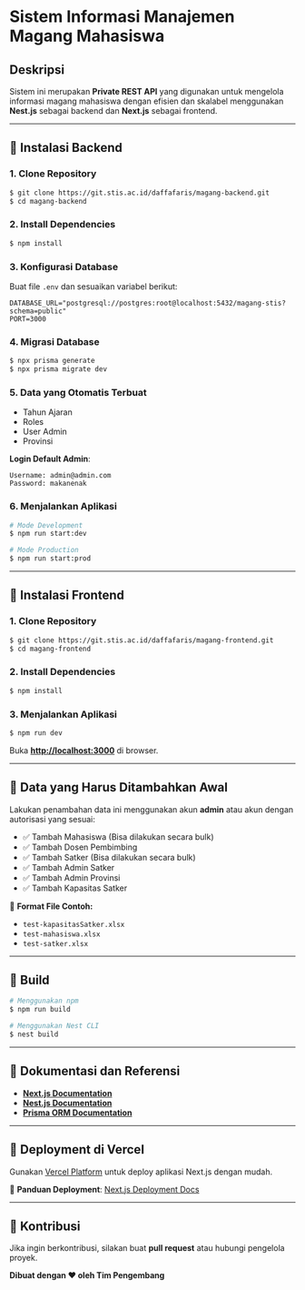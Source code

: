 # Sistem Informasi Manajemen Magang Mahasiswa

## Deskripsi
Sistem ini merupakan **Private REST API** yang digunakan untuk mengelola informasi magang mahasiswa dengan efisien dan skalabel menggunakan **Nest.js** sebagai backend dan **Next.js** sebagai frontend.

---

## 📌 Instalasi Backend

### 1. Clone Repository
```bash
$ git clone https://git.stis.ac.id/daffafaris/magang-backend.git
$ cd magang-backend
```

### 2. Install Dependencies
```bash
$ npm install
```

### 3. Konfigurasi Database
Buat file `.env` dan sesuaikan variabel berikut:
```env
DATABASE_URL="postgresql://postgres:root@localhost:5432/magang-stis?schema=public"
PORT=3000
```

### 4. Migrasi Database
```bash
$ npx prisma generate
$ npx prisma migrate dev
```

### 5. Data yang Otomatis Terbuat
- Tahun Ajaran
- Roles
- User Admin
- Provinsi

**Login Default Admin**:
```
Username: admin@admin.com
Password: makanenak
```

### 6. Menjalankan Aplikasi
```bash
# Mode Development
$ npm run start:dev

# Mode Production
$ npm run start:prod
```

---

## 🚀 Instalasi Frontend

### 1. Clone Repository
```bash
$ git clone https://git.stis.ac.id/daffafaris/magang-frontend.git
$ cd magang-frontend
```

### 2. Install Dependencies
```bash
$ npm install
```

### 3. Menjalankan Aplikasi
```bash
$ npm run dev
```
Buka **[http://localhost:3000](http://localhost:3000)** di browser.

---

## 📂 Data yang Harus Ditambahkan Awal
Lakukan penambahan data ini menggunakan akun **admin** atau akun dengan autorisasi yang sesuai:
- ✅ Tambah Mahasiswa (Bisa dilakukan secara bulk)
- ✅ Tambah Dosen Pembimbing
- ✅ Tambah Satker (Bisa dilakukan secara bulk)
- ✅ Tambah Admin Satker
- ✅ Tambah Admin Provinsi
- ✅ Tambah Kapasitas Satker

📂 **Format File Contoh:**
- `test-kapasitasSatker.xlsx`
- `test-mahasiswa.xlsx`
- `test-satker.xlsx`

---

## 🔧 Build
```bash
# Menggunakan npm
$ npm run build

# Menggunakan Nest CLI
$ nest build
```

---

## 📌 Dokumentasi dan Referensi
- **[Next.js Documentation](https://nextjs.org/docs)**
- **[Nest.js Documentation](https://docs.nestjs.com/)**
- **[Prisma ORM Documentation](https://www.prisma.io/docs/)**

---

## 🚀 Deployment di Vercel
Gunakan [Vercel Platform](https://vercel.com/) untuk deploy aplikasi Next.js dengan mudah.

📖 **Panduan Deployment**: [Next.js Deployment Docs](https://nextjs.org/docs/deployment)

---

## 🤝 Kontribusi
Jika ingin berkontribusi, silakan buat **pull request** atau hubungi pengelola proyek.

**Dibuat dengan ❤️ oleh Tim Pengembang**
